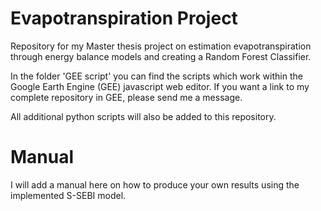 # Evapotranspiration Project
Repository for my Master thesis project on estimation evapotranspiration through energy balance models and creating a Random Forest Classifier.

In the folder 'GEE script' you can find the scripts which work within the Google Earth Engine (GEE) javascript web editor. If you want a link to my complete repository in GEE, please send me a message.

All additional python scripts will also be added to this repository. 

# Manual
I will add a manual here on how to produce your own results using the implemented S-SEBI model.
